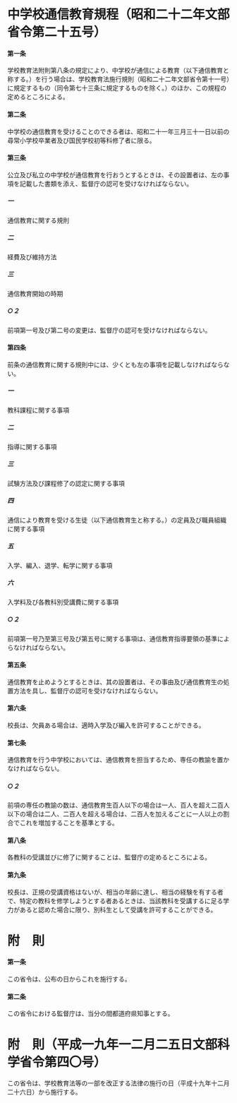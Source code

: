 # 中学校通信教育規程（昭和二十二年文部省令第二十五号）
#### 第一条
学校教育法附則第八条の規定により、中学校が通信による教育（以下通信教育と称する。）を行う場合は、学校教育法施行規則（昭和二十二年文部省令第十一号）に規定するもの（同令第七十三条に規定するものを除く。）のほか、この規程の定めるところによる。
#### 第二条
中学校の通信教育を受けることのできる者は、昭和二十一年三月三十一日以前の尋常小学校卒業者及び国民学校初等科修了者に限る。
#### 第三条
公立及び私立の中学校が通信教育を行おうとするときは、その設置者は、左の事項を記載した書類を添え、監督庁の認可を受けなければならない。
##### 一
通信教育に関する規則
##### 二
経費及び維持方法
##### 三
通信教育開始の時期
##### ○２
前項第一号及び第二号の変更は、監督庁の認可を受けなければならない。
#### 第四条
前条の通信教育に関する規則中には、少くとも左の事項を記載しなければならない。
##### 一
教科課程に関する事項
##### 二
指導に関する事項
##### 三
試験方法及び課程修了の認定に関する事項
##### 四
通信により教育を受ける生徒（以下通信教育生と称する。）の定員及び職員組織に関する事項
##### 五
入学、編入、退学、転学に関する事項
##### 六
入学料及び各教科別受講費に関する事項
##### ○２
前項第一号乃至第三号及び第五号に関する事項は、通信教育指導要領の基準によらなければならない。
#### 第五条
通信教育を止めようとするときは、其の設置者は、その事由及び通信教育生の処置方法を具し、監督庁の認可を受けなければならない。
#### 第六条
校長は、欠員ある場合は、適時入学及び編入を許可することができる。
#### 第七条
通信教育を行う中学校においては、通信教育を担当するため、専任の教諭を置かなければならない。
##### ○２
前項の専任の教諭の数は、通信教育生百人以下の場合は一人、百人を超え二百人以下の場合は二人、二百人を超える場合は、二百人を加えるごとに一人以上の割合でこれを増加することを基準とする。
#### 第八条
各教科の受講並びに修了に関することは、監督庁の定めるところによる。
#### 第九条
校長は、正規の受講資格はないが、相当の年齢に達し、相当の経験を有する者で、特定の教科を修学しようとする者あるときは、当該教科を受講するに足る学力があると認めた場合に限り、別科生として受講を許可することができる。
# 附　則
#### 第一条
この省令は、公布の日からこれを施行する。
#### 第二条
この省令における監督庁は、当分の間都道府県知事とする。
# 附　則（平成一九年一二月二五日文部科学省令第四〇号）
この省令は、学校教育法等の一部を改正する法律の施行の日（平成十九年十二月二十六日）から施行する。
